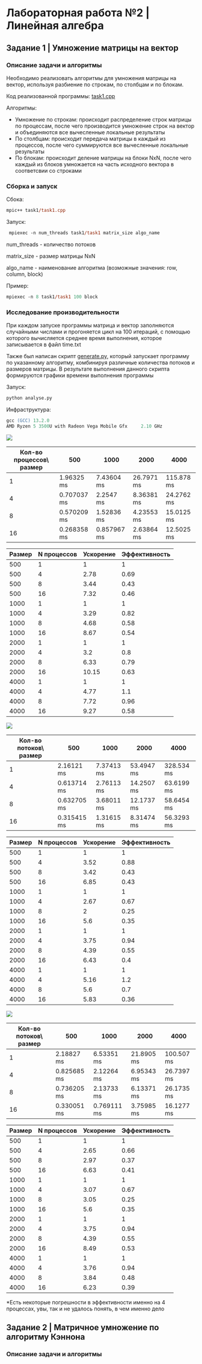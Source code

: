 # Лабораторная работа №2 | Линейная алгебра

## Задание 1 | Умножение матрицы на вектор
### Описание задачи и алгоритмы
Необходимо реализовать алгоритмы для умножения матрицы на вектор, используя разбиение по строкам, по столбцам и по блокам.

Код реализованной программы: [task1.cpp](task1/task1.cpp)

Алгоритмы:
* Умножение по строкам: происходит распределение строк матрицы по процессам, после чего производится умножение строк на вектор и объединяются все вычесленные локальные результаты
* По столбцам: происходит передача матрицы в каждый из процессов, после чего суммируются все вычесленные локальные результаты
* По блокам: происходит деление матрицы на блоки NxN, поcле чего каждый из блоков умножается на часть исходного вектора в соответсвии со строками

### Сборка и запуск
Сбока:
```ps
mpic++ task1/task1.cpp
```
Запуск:
```ps
 mpiexec -n num_threads task1/task1 matrix_size algo_name 
```
num_threads - количество потоков

matrix_size - размер матрицы NxN

algo_name - наименование алгоритма (возможные значения: row, column, block)

Пример:

```ps
mpiexec -n 8 task1/task1 100 block
```
### Исследование производительности
При каждом запуске программы матрица и вектор заполняются случайными числами и прогоняется цикл на 100 итераций, с помощью которого вычисляется среднее время выполнения, которое записывается в файл time.txt

Также был написан скрипт [generate.py](task1/analyze.py), который запускает программу по указанному алгоритму, комбинируя различные количества потоков и размеров матрицы. В результате выполнения данного скрипта формируются графики времени выполнения программы

Запуск:
```ps
python analyse.py
```
Инфраструктура:
```ps
gcc (GCC) 13.2.0
AMD Ryzen 5 3500U with Radeon Vega Mobile Gfx     2.10 GHz
```

![](task1/statistic/row.png)

| Кол-во процессов\ размер |   500   |  1000   |   2000    |  4000   |
| ------------------- | ------ | ------- | -------- | ------- |
|         1           | 1.96325 ms |  7.43604 ms |26.7971 ms|115.878 ms|
|         4           | 0.707037 ms| 2.2547 ms |8.36381 ms |24.2762 ms |
|         8           | 0.570209 ms |1.52836 ms| 4.23553 ms| 15.0125 ms |
|         16          | 0.268358 ms| 0.857967 ms | 2.63864 ms  | 12.5025 ms |

|Размер| N процессов | Ускорение | Эффективность |
|------|-------------|-----------|---------------|
| 500  | 1           | 1         | 1             |
| 500  | 4           | 2.78      | 0.69          |
| 500  | 8           | 3.44      | 0.43          |
| 500  | 16          | 7.32      | 0.46          |
| 1000 | 1           | 1         | 1             |
| 1000 | 4           | 3.29      | 0.82          |
| 1000 | 8           | 4.68      | 0.58          |
| 1000 | 16          | 8.67      | 0.54          |
| 2000 | 1           | 1         | 1             |
| 2000 | 4           | 3.2       | 0.8           |
| 2000 | 8           | 6.33      | 0.79          |
| 2000 | 16          | 10.15     | 0.63          |
| 4000 | 1           | 1         | 1             |
| 4000 | 4           | 4.77      | 1.1           |
| 4000 | 8           | 7.72      | 0.96          |
| 4000 | 16          | 9.27      | 0.58          |

![](task1/statistic/column.png)

| Кол-во потоков\ размер |   500   |  1000   |   2000    |  4000   |
| ------------------- | ------ | ------- | -------- | ------- |
|         1           | 2.16121 ms | 7.37413 ms |53.4947 ms|328.534 ms|
|         4           | 0.613714 ms| 2.76113 ms |14.2507 ms |63.6199 ms |
|         8           | 0.632705 ms |3.68011 ms| 12.1737 ms| 58.6454 ms |
|         16          | 0.315415 ms| 1.31615 ms | 8.31474 ms  | 56.3293 ms |

|Размер| N процессов | Ускорение | Эффективность |
|------|-------------|-----------|---------------|
| 500  | 1           | 1         | 1             |
| 500  | 4           | 3.52      | 0.88          |
| 500  | 8           | 3.42      | 0.43          |
| 500  | 16          | 6.85      | 0.43          |
| 1000 | 1           | 1         | 1             |
| 1000 | 4           | 2.67      | 0.67          |
| 1000 | 8           | 2         | 0.25          |
| 1000 | 16          | 5.6       | 0.35          |
| 2000 | 1           | 1         | 1             |
| 2000 | 4           | 3.75      | 0.94          |
| 2000 | 8           | 4.39      | 0.55          |
| 2000 | 16          | 6.43      | 0.4           |
| 4000 | 1           | 1         | 1             |
| 4000 | 4           | 5.16      | 1.2           |
| 4000 | 8           | 5.6       | 0.7           |
| 4000 | 16          | 5.83      | 0.36          |

![](task1/statistic/block.png)

| Кол-во потоков\ размер |   500   |  1000   |   2000    |  4000   |
| ------------------- | ------ | ------- | -------- | ------- |
|         1           | 2.18827 ms | 6.53351 ms |21.8905 ms|100.507 ms|
|         4           | 0.825685 ms| 2.12264 ms |6.95343 ms |26.7397 ms |
|         8           | 0.736205 ms |2.13733 ms| 6.13371 ms| 26.1735 ms |
|         16          | 0.330051 ms| 0.769111 ms | 3.75985 ms  | 16.1277 ms |

|Размер| N процессов | Ускорение | Эффективность |
|------|-------------|-----------|---------------|
| 500  | 1           | 1         | 1             |
| 500  | 4           | 2.65      | 0.66          |
| 500  | 8           | 2.97      | 0.37          |
| 500  | 16          | 6.63      | 0.41          |
| 1000 | 1           | 1         | 1             |
| 1000 | 4           | 3.07      | 0.67          |
| 1000 | 8           | 3.05      | 0.25          |
| 1000 | 16          | 5.6       | 0.35          |
| 2000 | 1           | 1         | 1             |
| 2000 | 4           | 3.75      | 0.94          |
| 2000 | 8           | 4.39      | 0.55          |
| 2000 | 16          | 8.49      | 0.53          |
| 4000 | 1           | 1         | 1             |
| 4000 | 4           | 3.76      | 0.94          |
| 4000 | 8           | 3.84      | 0.48          |
| 4000 | 16          | 6.23      | 0.39          |

*Есть некоторые погрешности в эффективности именно на 4 процессах, увы, так и не удалось понять, в чем именно дело

## Задание 2 | Матричное умножение по алгоритму Кэннона
### Описание задачи и алгоритмы
